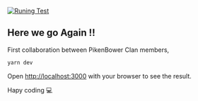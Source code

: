 [![Runing Test](https://github.com/Djinzo/portforyou/actions/workflows/github-ci.yml/badge.svg)](https://github.com/Djinzo/portforyou/actions/workflows/github-ci.yml)

## Here we go Again !! 

First collaboration between PikenBower Clan members,  


```bash
yarn dev 
```

Open [http://localhost:3000](http://localhost:3000) with your browser to see the result.

Hapy coding 💻 

